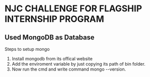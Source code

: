 # NJC CHALLENGE FOR FLAGSHIP INTERNSHIP PROGRAM

## Used MongoDB as Database

Steps to setup mongo
1. Install mongodb from its offical website
2. Add the enviroment variable by just copying its path of bin folder.
3. Now run the cmd and write command mongo --version.



